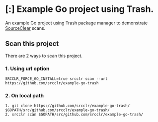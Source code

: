 # [:] Example Go project using Trash.

An example Go project using Trash package manager to demonstrate [SourceClear](https://www.sourceclear.com) scans.

## Scan this project
There are 2 ways to scan this project.

### 1. Using url option
`SRCCLR_FORCE_GO_INSTALL=true srcclr scan --url https://github.com/srcclr/example-go-trash`

### 2. On local path
```
1. git clone https://github.com/srcclr/example-go-trash/ $GOPATH/src/github.com/srcclr/example-go-trash/
2. srcclr scan $GOPATH/src/github.com/srcclr/example-go-trash/
```
